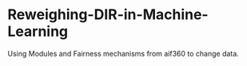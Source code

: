 # Reweighing-DIR-in-Machine-Learning
Using Modules and Fairness mechanisms from aif360 to change data.
